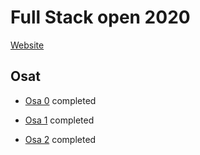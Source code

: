 # Full Stack open 2020
[Website](https://fullstackopen.com/)
## Osat ##
* [Osa 0](https://github.com/Viltska/fullstack-course/tree/master/Osa0) completed

* [Osa 1](https://github.com/Viltska/fullstack-course/tree/master/Osa1) completed

* [Osa 2](https://github.com/Viltska/fullstack-course/tree/master/Osa2) completed

